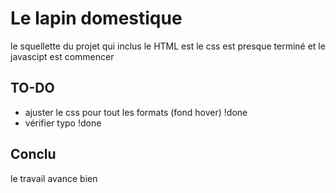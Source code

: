 # Le lapin domestique

le squellette du projet qui inclus le HTML est le css est presque terminé et le javascipt est commencer

## TO-DO
 * ajuster le css pour tout les formats (fond hover) !done
 * vérifier typo !done

## Conclu
le travail avance bien
